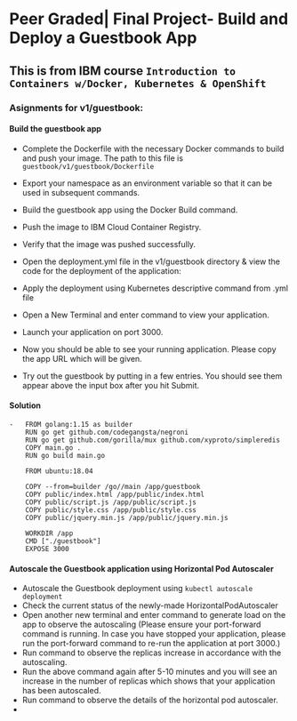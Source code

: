 # Peer Graded| Final Project- Build and Deploy a Guestbook App

## This is from IBM course `Introduction to Containers w/Docker, Kubernetes & OpenShift`

### Asignments for v1/guestbook:

#### Build the guestbook app
- Complete the Dockerfile with the necessary Docker commands to build and push your image. The path to this file is `guestbook/v1/guestbook/Dockerfile`

- Export your namespace as an environment variable so that it can be used in subsequent commands.
- Build the guestbook app using the Docker Build command.
- Push the image to IBM Cloud Container Registry.
- Verify that the image was pushed successfully.
- Open the deployment.yml file in the v1/guestbook directory & view the code for the deployment of the application:
- Apply the deployment using Kubernetes descriptive command from .yml file
- Open a New Terminal and enter command to view your application.
- Launch your application on port 3000.
- Now you should be able to see your running application. Please copy the app URL which will be given.
- Try out the guestbook by putting in a few entries. You should see them appear above the input box after you hit Submit.

#### Solution 
    -   FROM golang:1.15 as builder
        RUN go get github.com/codegangsta/negroni
        RUN go get github.com/gorilla/mux github.com/xyproto/simpleredis
        COPY main.go .
        RUN go build main.go

        FROM ubuntu:18.04

        COPY --from=builder /go//main /app/guestbook
        COPY public/index.html /app/public/index.html
        COPY public/script.js /app/public/script.js
        COPY public/style.css /app/public/style.css
        COPY public/jquery.min.js /app/public/jquery.min.js

        WORKDIR /app
        CMD ["./guestbook"]
        EXPOSE 3000
#### Autoscale the Guestbook application using Horizontal Pod Autoscaler
- Autoscale the Guestbook deployment using `kubectl autoscale deployment`
- Check the current status of the newly-made HorizontalPodAutoscaler
- Open another new terminal and enter command to generate load on the app to observe the autoscaling (Please ensure your port-forward command is running. In case you have stopped your application, please run the port-forward command to re-run the application at port 3000.)
- Run command to observe the replicas increase in accordance with the autoscaling.
- Run the above command again after 5-10 minutes and you will see an increase in the number of replicas which shows that your application has been autoscaled.
- Run command to observe the details of the horizontal pod autoscaler.
- 

